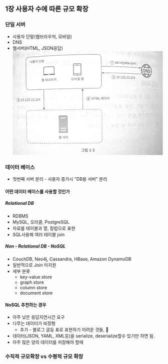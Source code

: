 ## 1장 사용자 수에 따른 규모 확장

### 단일 서버 
- 사용자 단말(웹브라우저, 모바일)
- DNS
- 웹서버(HTML, JSON응답)
![server1](assets/server1.png)
### 데이터 베이스 
- 첫번째 서버 분리 - 사용자 증가시 "DB용 서버" 분리 

#### 어떤 데이터 베이스를 사용할 것인가
##### Relational DB
- RDBMS
- MySQL, 오라클, PostgreSQL
- 자료를 테이블과 열, 칼럼으로 표현
- SQL사용해 여러 테이블 join
##### Non - Relational DB - NoSQL
- CouchDB, Neo4j, Cassandra, HBase, Amazon DynamoDB
- 일반적으로 Join 미지원
- 세부 분류
	- key-value store
	- graph store
	- column store
	- document store

#### NoSQL 추천하는 경우
- 아주 낮은 응답지연시간 요구
- 다루는 데이터가 비정형
	- 추가 - 블로그 글등 표로 표현하기 어려운 것들, 
- 데이터(JSON, YAML, XML등)을 serialize, deserialize할수 있기만 하면 됨.
- 아주 많은 양의 데이터를 저장해야 할때 

### 수직적 규모확장 vs 수평적 규모 확장 